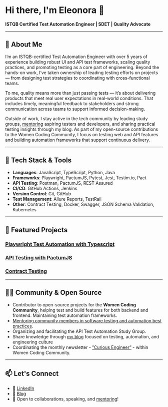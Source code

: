 # Hi there, I'm Eleonora 👋  

**ISTQB Certified Test Automation Engineer | SDET | Quality Advocate**

---

## 🚀 About Me

I’m an ISTQB-certified Test Automation Engineer with over 5 years of experience building robust UI and API test frameworks, scaling quality practices, and promoting testing as a core part of engineering. Beyond the hands-on work, I’ve taken ownership of leading testing efforts on projects — from designing test strategies to coordinating with cross-functional teams.

To me, quality means more than just passing tests — it’s about delivering products that meet real user expectations in real-world conditions. That includes timely, meaningful feedback to stakeholders and strong communication across teams to support informed decision-making.

Outside of work, I stay active in the tech community by leading study groups, [mentoring](https://www.womencodingcommunity.com/mentors?keywords=Eleonora%20Belova) aspiring testers and developers, and sharing practical testing insights through my blog. As part of my open-source contributions to the Women Coding Community, I focus on testing web and API features and building automation frameworks that support continuous delivery.

---

## 🧰 Tech Stack & Tools

- **Languages**: JavaScript, TypeScript, Python, Java
- **Frameworks**: Playwright, PactumJS, Pytest, Jest, Testim.io, Pact
- **API Testing**: Postman, PactumJS, REST Assured  
- **CI/CD**: GitHub Actions, Jenkins  
- **Version Control**: Git, GitHub  
- **Test Management**: Allure Reports, TestRail  
- **Other**: Contract Testing, Docker, Swagger, JSON Schema Validation, Kubernetes

---

## 📂 Featured Projects

### [Playwright Test Automation with Typescript](https://github.com/nora-weisser/playwright-magneto-automation)

### [API Testing with PactumJS](https://github.com/nora-weisser/api_testing_with_pactumjs)

### [Contract Testing](https://github.com/nora-weisser/contract-testing-demo)

---

## 👩‍💻 Community & Open Source

- Contributor to open-source projects for the **Women Coding Community**, helping test and build features for both backend and frontend. Maintaining test automation frameworks. 
- [Mentoring community members in software testing and automation best practices](https://www.womencodingcommunity.com/mentors?keywords=Eleonora%20Belova).
- Organizing and facilitating the API Test Automation Study Group.
- Share knowledge through [my blog](https://noraweisser.com/) focused on testing, automation, and engineering culture
- Coordinating the monthly newsletter - [”Curious Engineer”](https://www.linkedin.com/newsletters/curious-engineer-newsletter-7210384031635439616/) - within Women Coding Community. 

---

## 📫 Let's Connect

- 🔗 [LinkedIn](https://www.linkedin.com/in/eleonora-belova-7069baa5/)
- 📝 [Blog](https://noraweisser.com/)
- 💬 Open to collaborations, speaking, and [mentoring](https://www.linkedin.com/newsletters/curious-engineer-newsletter-7210384031635439616/)!


<!--
**nora-weisser/nora-weisser** is a ✨ _special_ ✨ repository because its `README.md` (this file) appears on your GitHub profile.

Here are some ideas to get you started:

- 🔭 I’m currently working on ...
- 🌱 I’m currently learning ...
- 👯 I’m looking to collaborate on ...
- 🤔 I’m looking for help with ...
- 💬 Ask me about ...
- 📫 How to reach me: ...
- 😄 Pronouns: ...
- ⚡ Fun fact: ...
-->
